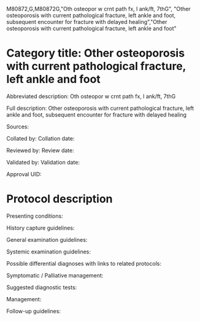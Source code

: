 M80872,G,M80872G,"Oth osteopor w crnt path fx, l ank/ft, 7thG", "Other osteoporosis with current pathological fracture, left ankle and foot, subsequent encounter for fracture with delayed healing","Other osteoporosis with current pathological fracture, left ankle and foot"
# Category title: Other osteoporosis with current pathological fracture, left ankle and foot

Abbreviated description: Oth osteopor w crnt path fx, l ank/ft, 7thG

Full description: Other osteoporosis with current pathological fracture, left ankle and foot, subsequent encounter for fracture with delayed healing

Sources:

Collated by:
Collation date:

Reviewed by:
Review date:

Validated by:
Validation date:

Approval UID:

# Protocol description

Presenting conditions:

History capture guidelines:

General examination guidelines:

Systemic examination guidelines:

Possible differential diagnoses with links to related protocols:

Symptomatic / Palliative management:

Suggested diagnostic tests:

Management:

Follow-up guidelines:
